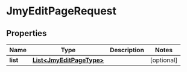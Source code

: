 

# JmyEditPageRequest


## Properties

Name | Type | Description | Notes
------------ | ------------- | ------------- | -------------
**list** | [**List&lt;JmyEditPageType&gt;**](JmyEditPageType.md) |  |  [optional]



